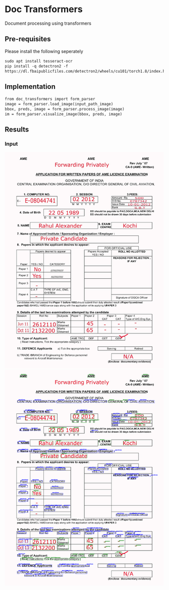 # Doc Transformers
Document processing using transformers

## Pre-requisites

Please install the following seperately
```
sudo apt install tesseract-ocr
pip install -q detectron2 -f https://dl.fbaipublicfiles.com/detectron2/wheels/cu101/torch1.8/index.html
```

## Implementation

```
from doc_transformers import form_parser
image = form_parser.load_image(input_path_image)
bbox, preds, image = form_parser.process_image(image)
im = form_parser.visualize_image(bbox, preds, image)
```

## Results

### Input 
![input image](ik.jpg) ![output image](output.png)
